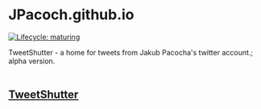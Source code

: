 # JPacoch.github.io
<!-- badges: start -->
[![Lifecycle:
maturing](https://img.shields.io/badge/lifecycle-maturing-blue.svg)](https://www.tidyverse.org/lifecycle)
<!-- badges: end -->

TweetShutter - a home for tweets from Jakub Pacocha's twitter account.; alpha version. <br />
<br />
## [TweetShutter](https://jpacoch.github.io)
